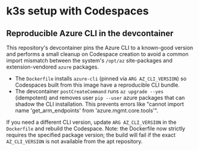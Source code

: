 # k3s setup with Codespaces

## Reproducible Azure CLI in the devcontainer

This repository's devcontainer pins the Azure CLI to a known-good version and performs a small cleanup on Codespace creation to avoid a common import mismatch between the system's `/opt/az` site-packages and extension-vendored `azure` packages.

- The `Dockerfile` installs `azure-cli` (pinned via `ARG AZ_CLI_VERSION`) so Codespaces built from this image have a reproducible CLI bundle.
- The devcontainer `postCreateCommand` runs `az upgrade --yes` (idempotent) and removes user `pip --user` azure packages that can shadow the CLI installation. This prevents errors like "cannot import name 'get_arm_endpoints' from 'azure.mgmt.core.tools'".

If you need a different CLI version, update `ARG AZ_CLI_VERSION` in the `Dockerfile` and rebuild the Codespace. Note: the Dockerfile now strictly requires the specified package version; the build will fail if the exact `AZ_CLI_VERSION` is not available from the apt repository.
